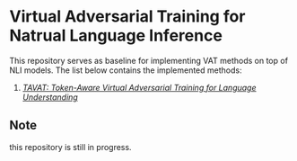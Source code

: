 # Virtual Adversarial Training for Natrual Language Inference

This repository serves as baseline for implementing VAT methods on top of NLI models. The list below contains the implemented methods:
1. *[TAVAT: Token-Aware Virtual Adversarial Training for Language Understanding
](https://arxiv.org/abs/2004.14543)*
 

## Note 

this repository is still in progress.
